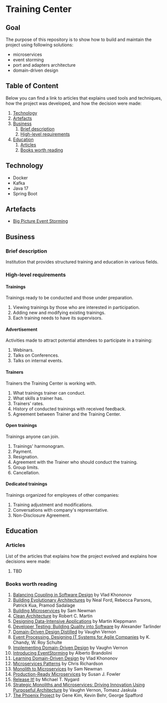 # Training Center
## Goal
The purpose of this repository is to show how to build and maintain the project using following solutions:
- microservices 
- event storming 
- port and adapters architecture
- domain-driven design

## Table of Content
Below you can find a link to articles that explains used tools and techniques, how the project was developed, and how the decision were made:
1. [Technology](#technology)
2. [Artefacts](#artefacts)
3. [Business](#business-)
   1. [Brief description](#brief-description)
   2. [High-level requirements](#high-level-requirements)
4. [Education](#education)
   1. [Articles](#articles)
   2. [Books worth reading](#books-worth-reading)

## Technology
- Docker
- Kafka
- Java 17
- Spring Boot

## Artefacts
- [Big Picture Event Storming](https://miro.com/app/board/uXjVKVYAGuE=/?share_link_id=139271017254) 

## Business 
### Brief description
Institution that provides structured training and education in various fields.

### High-level requirements
#### Trainings
Trainings ready to be conducted and those under preparation.
1. Viewing trainings by those who are interested in participation.
2. Adding new and modifying existing trainings.
3. Each training needs to have its supervisors.

#### Advertisement
Activities made to attract potential attendees to participate in a training:
1. Webinars.
2. Talks on Conferences.
3. Talks on internal events.

#### Trainers
Trainers the Training Center is working with.
1. What trainings trainer can conduct.
2. What skills a trainer has.
3. Trainers' rates.
4. History of conducted trainings with received feedback.
5. Agreement between Trainer and the Training Center.

#### Open trainings
Trainings anyone can join.
1. Trainings' harmonogram.
2. Payment.
3. Resignation.
4. Agreement with the Trainer who should conduct the training.
5. Group limits.
6. Cancellation.

#### Dedicated trainings
Trainings organized for employees of other companies:
1. Training adjustment and modifications.
2. Conversations with company's representative.
3. Non-Disclosure Agreement.

## Education
### Articles
List of the articles that explains how the project evolved and explains how decisions were made:
1. TBD

### Books worth reading
1. [Balancing Coupling in Software Design](https://www.oreilly.com/library/view/balancing-coupling-in/9780137353514/) by Vlad Khononov
2. [Building Evolutionary Architectures](https://www.oreilly.com/library/view/building-evolutionary-architectures/9781492097532/) by Neal Ford, Rebecca Parsons, Patrick Kua, Pramod Sadalage
2. [Building Microservices](https://www.oreilly.com/library/view/building-microservices-2nd/9781492034018/) by Sam Newman
2. [Clean Architecture](https://www.oreilly.com/library/view/clean-architecture-a/9780134494272/) by Robert C. Martin
3. [Designing Data-Intensive Applications](https://www.oreilly.com/library/view/designing-data-intensive-applications/9781491903063/) by Martin Kleppmann
4. [Developer Testing: Building Quality into Software](https://www.oreilly.com/library/view/developer-testing-building/9780134291109/) by Alexander Tarlinder
2. [Domain-Driven Design Distilled](https://www.oreilly.com/library/view/domain-driven-design-distilled/9780134434964/) by Vaughn Vernon
3. [Event Processing. Designing IT Systems for Agile Companies](https://www.oreilly.com/library/view/event-processing-designing/9780071633505/) by K. Chandy, W. Roy Schulte
3. [Implementing Domain-Driven Design](https://www.oreilly.com/library/view/implementing-domain-driven-design/9780133039900/) by Vaughn Vernon
4. [Introducing EventStorming](https://www.eventstorming.com/book/) by Alberto Brandolini
4. [Learning Domain-Driven Design](https://www.oreilly.com/library/view/learning-domain-driven-design/9781098100124/) by Vlad Khononov
3. [Microservices Patterns](https://www.oreilly.com/library/view/microservices-patterns/9781617294549/) by Chris Richardson
3. [Monolith to Microservices](https://www.oreilly.com/library/view/monolith-to-microservices/9781492047834/) by Sam Newman
4. [Production-Ready Microservices](https://www.oreilly.com/library/view/production-ready-microservices/9781491965962/) by Susan J. Fowler
5. [Release It!](https://www.oreilly.com/library/view/release-it/9781680500264/) by Michael T. Nygard
2. [Strategic Monoliths and Microservices: Driving Innovation Using Purposeful Architecture](https://www.oreilly.com/library/view/strategic-monoliths-and/9780137355600/) by Vaughn Vernon, Tomasz Jaskula
3. [The Phoenix Project](https://www.oreilly.com/library/view/the-phoenix-project/9781457191350/) by Gene Kim, Kevin Behr, George Spafford